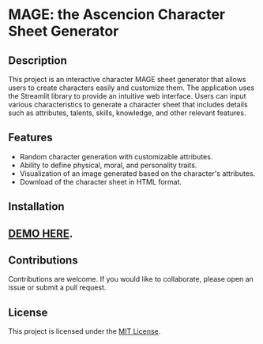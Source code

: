 # MAGE: the Ascencion Character Sheet Generator

## Description

This project is an interactive character MAGE sheet generator that allows users to create characters easily and customize them. The application uses the Streamlit library to provide an intuitive web interface. Users can input various characteristics to generate a character sheet that includes details such as attributes, talents, skills, knowledge, and other relevant features.

## Features

- Random character generation with customizable attributes.
- Ability to define physical, moral, and personality traits.
- Visualization of an image generated based on the character's attributes.
- Download of the character sheet in HTML format.

## Installation

## [DEMO HERE](https://huggingface.co/spaces/cha0smagick/Mago_la_ascencion_character_generator).

## Contributions

Contributions are welcome. If you would like to collaborate, please open an issue or submit a pull request.

## License

This project is licensed under the [MIT License](LICENSE).
